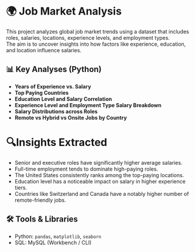 # 🌍 Job Market Analysis
This project analyzes global job market trends using a dataset that includes roles, salaries, locations, experience levels, and employment types.  
The aim is to uncover insights into how factors like experience, education, and location influence salaries.

## 📊 Key Analyses (Python)
- **Years of Experience vs. Salary**  
- **Top Paying Countries**  
- **Education Level and Salary Correlation**  
- **Experience Level and Employment Type Salary Breakdown**  
- **Salary Distributions across Roles**  
- **Remote vs Hybrid vs Onsite Jobs by Country**

# 🔍Insights Extracted
- Senior and executive roles have significantly higher average salaries.  
- Full-time employment tends to dominate high-paying roles.  
- The United States consistently ranks among the top-paying locations.  
- Education level has a noticeable impact on salary in higher experience tiers.  
- Countries like Switzerland and Canada have a notably higher number of remote-friendly jobs.

  
## 🛠️ Tools & Libraries
- Python: `pandas`, `matplotlib`, `seaborn`  
- SQL: MySQL (Workbench / CLI)
